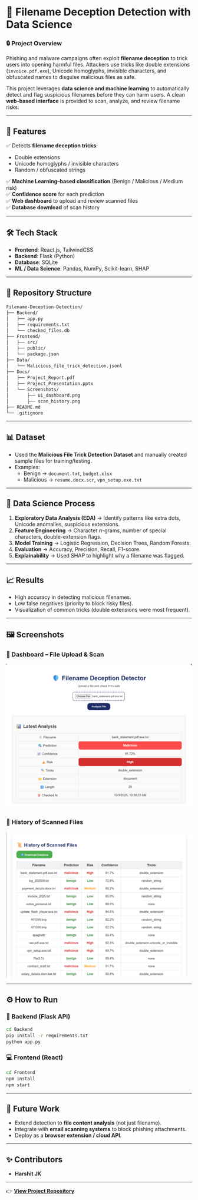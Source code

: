 # 📘 Filename Deception Detection with Data Science  

### 🔒 Project Overview  
Phishing and malware campaigns often exploit **filename deception** to trick users into opening harmful files. Attackers use tricks like double extensions (`invoice.pdf.exe`), Unicode homoglyphs, invisible characters, and obfuscated names to disguise malicious files as safe.  

This project leverages **data science and machine learning** to automatically detect and flag suspicious filenames before they can harm users. A clean **web-based interface** is provided to scan, analyze, and review filename risks.  

---

## 🚀 Features  
✅ Detects **filename deception tricks**:  
- Double extensions  
- Unicode homoglyphs / invisible characters  
- Random / obfuscated strings  

✅ **Machine Learning–based classification** (Benign / Malicious / Medium risk)  
✅ **Confidence score** for each prediction  
✅ **Web dashboard** to upload and review scanned files  
✅ **Database download** of scan history  

---

## 🛠️ Tech Stack  
- **Frontend**: React.js, TailwindCSS  
- **Backend**: Flask (Python)  
- **Database**: SQLite  
- **ML / Data Science**: Pandas, NumPy, Scikit-learn, SHAP  

---

## 📂 Repository Structure  
```
Filename-Deception-Detection/
├── Backend/
│   ├── app.py
│   ├── requirements.txt
│   └── checked_files.db
├── Frontend/
│   ├── src/
│   ├── public/
│   └── package.json
├── Data/
│   └── Malicious_file_trick_detection.jsonl
├── Docs/
│   ├── Project_Report.pdf
│   ├── Project_Presentation.pptx
│   └── Screenshots/
│       ├── ui_dashboard.png
│       ├── scan_history.png
├── README.md
└── .gitignore
```

---

## 📊 Dataset  
- Used the **Malicious File Trick Detection Dataset** and manually created sample files for training/testing.  
- Examples:  
  - Benign → `document.txt`, `budget.xlsx`  
  - Malicious → `resume.docx.scr`, `vpn_setup.exe.txt`  

---

## 🔎 Data Science Process  
1. **Exploratory Data Analysis (EDA)** → Identify patterns like extra dots, Unicode anomalies, suspicious extensions.  
2. **Feature Engineering** → Character n-grams, number of special characters, double-extension flags.  
3. **Model Training** → Logistic Regression, Decision Trees, Random Forests.  
4. **Evaluation** → Accuracy, Precision, Recall, F1-score.  
5. **Explainability** → Used SHAP to highlight why a filename was flagged.  

---

## 📈 Results  
- High accuracy in detecting malicious filenames.  
- Low false negatives (priority to block risky files).  
- Visualization of common tricks (double extensions were most frequent).  

---

## 🖼️ Screenshots  

### 🔹 Dashboard – File Upload & Scan  
![UI Dashboard](ui_dashboard.png)  

### 🔹 History of Scanned Files  
![Scan History](scan_history.png)  

---

## ⚙️ How to Run  

### 🔧 Backend (Flask API)  
```bash
cd Backend
pip install -r requirements.txt
python app.py
```

### 💻 Frontend (React)  
```bash
cd Frontend
npm install
npm start
``` 

---

## 📌 Future Work  
- Extend detection to **file content analysis** (not just filename).  
- Integrate with **email scanning systems** to block phishing attachments.  
- Deploy as a **browser extension / cloud API**.  

---

## ✨ Contributors  
- **Harshit JK**  

---

👉 [**View Project Repository**](https://github.com/HarshitJK/Filename-Deception-Detection)  
